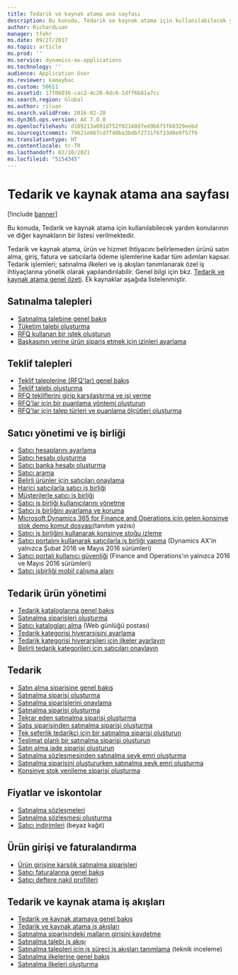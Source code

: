```yaml
---
title: Tedarik ve kaynak atama ana sayfası
description: Bu konuda, Tedarik ve kaynak atama için kullanılabilecek yardım konularının ve diğer kaynakların bir listesi verilmektedir.
author: RichardLuan
manager: tfehr
ms.date: 09/27/2017
ms.topic: article
ms.prod: ''
ms.service: dynamics-ax-applications
ms.technology: ''
audience: Application User
ms.reviewer: kamaybac
ms.custom: 50651
ms.assetid: 17f06036-cac2-4c28-8dc6-1dff6b81a7cc
ms.search.region: Global
ms.author: riluan
ms.search.validFrom: 2016-02-28
ms.dyn365.ops.version: AX 7.0.0
ms.openlocfilehash: d189213a691d752f02160d7ed9b6f5f60329eebd
ms.sourcegitcommit: 79621e667cd7f48ba3bdbf2731f6f33d8e9f57f6
ms.translationtype: HT
ms.contentlocale: tr-TR
ms.lasthandoff: 02/10/2021
ms.locfileid: "5154345"
---
```

# <a name="procurement-and-sourcing-home-page"></a>Tedarik ve kaynak atama ana sayfası

[!include [banner](../includes/banner.md)]

Bu konuda, Tedarik ve kaynak atama için kullanılabilecek yardım konularının ve diğer kaynakların bir listesi verilmektedir.

Tedarik ve kaynak atama, ürün ve hizmet ihtiyacını belirlemeden ürünü satın alma, giriş, fatura ve satıcılarla ödeme işlemlerine kadar tüm adımları kapsar. Tedarik işlemleri; satınalma ilkeleri ve iş akışları tanımlanarak özel iş ihtiyaçlarına yönelik olarak yapılandırılabilir. Genel bilgi için bkz. [Tedarik ve kaynak atama genel özeti](procurement-sourcing-overview.md). Ek kaynaklar aşağıda listelenmiştir.

## <a name="purchase-requisitions"></a>Satınalma talepleri
-   [Satınalma talebine genel bakış](purchase-requisitions-overview.md)
-   [Tüketim talebi oluşturma](tasks/create-requisition-consumption.md)
-   [RFQ kullanan bir istek oluşturun](tasks/create-requisition-uses-rfq.md)
-   [Başkasının yerine ürün sipariş etmek için izinleri ayarlama](tasks/set-up-permissions-ordering-products.md)

## <a name="requests-for-quotation"></a>Teklif talepleri
-   [Teklif taleplerine (RFQ'lar) genel bakış](request-quotations.md)
-   [Teklif talebi oluşturma](tasks/create-request-quotation.md)
-   [RFQ tekliflerini girip karşılaştırma ve işi verme](tasks/enter-compare-rfq-bids-award-contracts.md)
-   [RFQ'lar için bir puanlama yöntemi oluşturun](tasks/create-scoring-method-rfqs.md)
-   [RFQ'lar için talep türleri ve puanlama ölçütleri oluşturma](tasks/create-solicitation-types-scoring-criteria-rfqs.md)

## <a name="vendor-management-and-collaboration"></a>Satıcı yönetimi ve iş birliği
-   [Satıcı hesaplarını ayarlama](set-up-vendor-accounts.md)
-   [Satıcı hesabı oluşturma](tasks/create-vendor-account.md)
-   [Satıcı banka hesabı oluşturma](tasks/create-vendor-bank-account.md)
-   [Satıcı arama](tasks/search-vendors.md)
-   [Belirli ürünler için satıcıları onaylama](tasks/approve-vendors-specific-products.md)
-   [Harici satıcılarla satıcı iş birliği](vendor-collaboration-work-external-vendors.md)
-   [Müşterilerle satıcı iş birliği](vendor-collaboration-work-customers-dynamics-365-operations.md)
-   [Satıcı iş birliği kullanıcılarını yönetme](manage-vendor-collaboration-users.md)
-   [Satıcı iş birliğini ayarlama ve koruma](set-up-maintain-vendor-collaboration.md)
-   [Microsoft Dynamics 365 for Finance and Operations için gelen konsinye stok demo komut dosyası](https://www.microsoft.com/download/details.aspx?id=101945)(tanıtım yazısı)
-   [Satıcı iş birliğini kullanarak konsinye stoğu izleme](../inventory/tasks/monitor-consignment-inventory-vendor-collaboration.md)
-   [Satıcı portalını kullanarak satıcılarla iş birliği yapma](collaborate-vendors-vendor-portal.md) (Dynamics AX'in yalnızca Şubat 2016 ve Mayıs 2016 sürümleri)
-   [Satıcı portalı kullanıcı güvenliği](configure-security-vendor-portal-users.md) (Finance and Operations'ın yalnızca 2016 ve Mayıs 2016 sürümleri)
-   [Satıcı işbirliği mobil çalışma alanı](vendor-collaboration-mobile-workspace.md)

## <a name="procurement-product-management"></a>Tedarik ürün yönetimi
-   [Tedarik kataloglarına genel bakış](procurement-catalogs.md)
-   [Satınalma siparişleri oluşturma](tasks/create-procurement-catalog.md)
-   [Satıcı katalogları alma](https://blogs.msdn.microsoft.com/dynamicsaxscm/2016/05/25/vendor-catalogs-in-dynamics-ax/) (Web günlüğü postası)
-   [Tedarik kategorisi hiyerarşisini ayarlama](tasks/set-up-procurement-category-hierarchy.md)
-   [Tedarik kategorisi hiyerarşileri için ilkeler ayarlayın](tasks/set-up-policies-procurement-category-hierarchies.md)
-   [Belirli tedarik kategorileri için satıcıları onaylayın](tasks/approve-vendors-specific-procurement-categories.md)

## <a name="procurement"></a>Tedarik
-   [Satın alma siparişine genel bakış](purchase-order-overview.md)
-   [Satınalma siparişi oluşturma](purchase-order-creation.md)
-   [Satınalma siparişlerini onaylama](purchase-order-approval-confirmation.md)
-   [Satınalma siparişi oluşturma](tasks/create-purchase-order.md)
-   [Tekrar eden satınalma siparişi oluşturma](tasks/create-repeat-purchase-order.md)
-   [Satış siparişinden satınalma siparişi oluşturma](../sales-marketing/tasks/create-purchase-order-sales-order.md)
-   [Tek seferlik tedarikçi için bir satınalma siparişi oluşturun](tasks/create-purchase-order-one-time-supplier.md)
-   [Teslimat planlı bir satınalma siparişi oluşturun](tasks/create-purchase-order-delivery-schedule.md)
-   [Satın alma iade siparişi oluşturun](tasks/create-purchase-return-order.md)
-   [Satınalma sözleşmesinden satınalma sevk emri oluşturma](tasks/create-purchase-release-order-purchase-agreement.md)
-   [Satınalma siparişini oluştururken satınalma sevk emri oluşturma](tasks/create-purchase-release-order-creating-purchase-order.md)
-   [Konsinye stok yenileme siparişi oluşturma](../inventory/tasks/create-consignment-replenishment-order.md)

## <a name="prices-and-discounts"></a>Fiyatlar ve iskontolar
-   [Satınalma sözleşmeleri](purchase-agreements.md)
-   [Satınalma sözleşmesi oluşturma](tasks/create-purchase-agreement.md)
-   [Satıcı indirimleri](https://docs.microsoft.com/dynamics/s-e/) (beyaz kağıt)

## <a name="product-receipt-and-invoicing"></a>Ürün girişi ve faturalandırma
-   [Ürün girişine karşılık satınalma siparişleri](product-receipt-against-purchase-orders.md)
-   [Satıcı faturalarına genel bakış](../../financials/accounts-payable/vendor-invoices-overview.md)
-   [Satıcı deftere nakil profilleri](../../financials/accounts-payable/vendor-posting-profiles.md)

## <a name="procurement-and-sourcing-workflows"></a>Tedarik ve kaynak atama iş akışları
-   [Tedarik ve kaynak atamaya genel bakış](procurement-sourcing-overview.md)
-   [Tedarik ve kaynak atama iş akışları](procurement-sourcing-workflows.md)
-   [Satınalma siparişindeki malların girişini kaydetme](tasks/record-receipt-goods-purchase-order.md)
-   [Satınalma talebi iş akışı](purchase-requisitions-workflow.md)
-   [Satınalma talepleri için iş süreci iş akışları tanımlama](https://www.microsoft.com/download/details.aspx?id=101821) (teknik inceleme)
-   [Satınalma ilkelerine genel bakış](purchase-policies.md)
-   [Satınalma ilkeleri oluşturma](tasks/create-purchasing-policies.md)



